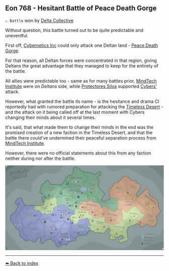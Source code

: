 ## Eon 768 - Hesitant Battle of Peace Death Gorge

`⚔️ Battle` won by [Delta Collective](../refs/delta_collective.md)

Without question, this battle turned out to be quite predictable and uneventful.

First off, [Cybernetics Inc](../refs/cybernetics_inc.md) could only attack one Deltan land - [Peace Death Gorge](../refs/peace_death_gorge.md).

For that reason, all Deltan forces were concentrated in that region, giving Deltans the great advantage that they managed to keep for the entirety of the battle.

All allies were predictable too - same as for many battles prior, [MindTech Institute](../refs/mindtech_institute.md) were on _Deltans_ side, while [Protectores Silva](../refs/protectores_silva.md) supported [Cybers'](../refs/cybers.md) attack. 

However, what granted the battle its name - is the hesitance and drama CI reportedly had with rumored preparation for attacking the [Timeless Desert](../refs/timeless_desert.md) - and the attack on it being called off at the last moment with Cybers changing their minds about it several times.

It's said, that what made them to change their minds in the end was the promised creation of a new faction in the Timeless Desert, and that the battle there could've undermined their peaceful separation process from [MindTech Institute](../refs/mindtech_institute.md).

However, there were no official statements about this from any faction neither during nor after the battle.

![Battle Map](../timeline/map/eon0768.png)



----------
[⬅️ Back to index](../timeline/index.md)